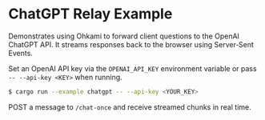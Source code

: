 # ChatGPT Relay Example

Demonstrates using Ohkami to forward client questions to the OpenAI ChatGPT
API.  It streams responses back to the browser using Server‑Sent Events.

Set an OpenAI API key via the `OPENAI_API_KEY` environment variable or pass
`-- --api-key <KEY>` when running.

```bash
$ cargo run --example chatgpt -- --api-key <YOUR_KEY>
```

POST a message to `/chat-once` and receive streamed chunks in real time.
